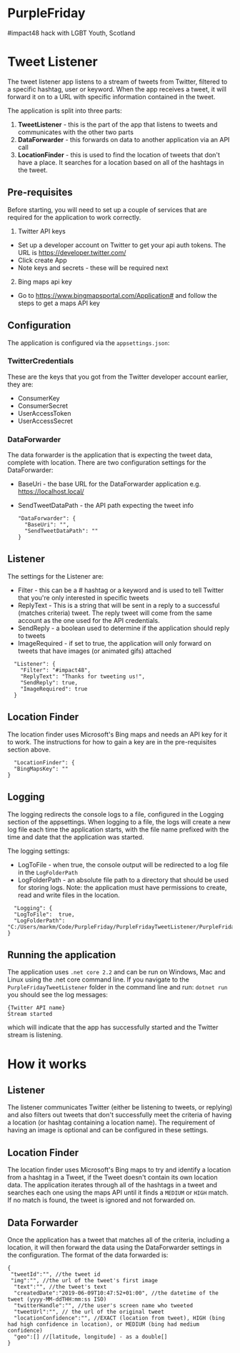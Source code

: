 # PurpleFriday
#impact48 hack with LGBT Youth, Scotland


# Tweet Listener

The tweet listener app listens to a stream of tweets from Twitter, filtered to a specific hashtag, user or keyword. When the app receives a tweet, it will forward it on to a URL with specific information contained in the tweet. 

The application is split into three parts:
1. **TweetListener** - this is the part of the app that listens to tweets and communicates with the other two parts
2. **DataForwarder** - this forwards on data to another application via an API call
3. **LocationFinder** - this is used to find the location of tweets that don't have a place. It searches for a location based on all of the hashtags in the tweet. 

## Pre-requisites

Before starting, you will need to set up a couple of services that are required for the application to work correctly.
1. Twitter API keys
  * Set up a developer account on Twitter to get your api auth tokens. The URL is https://developer.twitter.com/
  * Click create App
  * Note keys and secrets - these will be required next
2. Bing maps api key
  * Go to https://www.bingmapsportal.com/Application# and follow the steps to get a maps API key

## Configuration
The application is configured via the `appsettings.json`:

### TwitterCredentials
These are the keys that you got from the Twitter developer account earlier, they are:
 * ConsumerKey
 * ConsumerSecret
 * UserAccessToken
 * UserAccessSecret

### DataForwarder
The data forwarder is the application that is expecting the tweet data, complete with location. There are two configuration settings for the DataForwarder:
* BaseUri - the base URL for the DataForwarder application e.g. https://localhost.local/
* SendTweetDataPath - the API path expecting the tweet info

  ```
  "DataForwarder": {
    "BaseUri": "", 
    "SendTweetDataPath": ""
  }
  ```
 
## Listener
The settings for the Listener are:

 * Filter - this can be a # hashtag or a keyword and is used to tell Twitter that you're only interested in specific tweets
 * ReplyText - This is a string that will be sent in a reply to a successful (matches criteria) tweet. The reply tweet will come from the same account as the one used for the API credentials.
 * SendReply - a boolean used to determine if the application should reply to tweets
 * ImageRequired - if set to true, the application will only forward on tweets that have images (or animated gifs) attached

```
  "Listener": {
    "Filter": "#impact48",
    "ReplyText": "Thanks for tweeting us!",
    "SendReply": true,
    "ImageRequired": true
  }
  ```
  
  ## Location Finder
  The location finder uses Microsoft's Bing maps and needs an API key for it to work. The instructions for how to gain a key are in the pre-requisites section above. 
  
  ```
    "LocationFinder": {
    "BingMapsKey": ""
  }
  ```
  
  ## Logging
  The logging redirects the console logs to a file, configured in the Logging section of the appsettings. When logging to a file, the logs will create a new log file each time the application starts, with the file name prefixed with the time and date that the application was started. 
  
  The logging settings:
  * LogToFile - when true, the console output will be redirected to a log file in the `LogFolderPath`
  * LogFolderPath - an absolute file path to a directory that should be used for storing logs. Note: the application must have permissions to create, read and write files in the location.
  
  ```
    "Logging": {
    "LogToFile":  true,
    "LogFolderPath": "C:/Users/markm/Code/PurpleFriday/PurpleFridayTweetListener/PurpleFridayTweetListener/Logs/"
  }
  ```
  
  ## Running the application
  The application uses `.net core 2.2` and can be run on Windows, Mac and Linux using the .net core command line. If you navigate to the `PurpleFridayTweetListener` folder in the command line and run:
  `dotnet run`
  you should see the log messages:
  
  ```
  {Twitter API name}
  Stream started
  ```
which will indicate that the app has successfully started and the Twitter stream is listening.



# How it works

## Listener 
The listener communicates Twitter (either be listening to tweets, or replying) and also filters out tweets that don't successfully meet the criteria of having a location (or hashtag containing a location name). The requirement of having an image is optional and can be configured in these settings. 

  ## Location Finder
  The location finder uses Microsoft's Bing maps to try and identify a location from a hashtag in a Tweet, if the Tweet doesn't contain its own location data. The application iterates through all of the hashtags in a tweet and searches each one using the maps API until it finds a `MEDIUM` or `HIGH` match. If no match is found, the tweet is ignored and not forwarded on. 
  
  ## Data Forwarder
  Once the application has a tweet that matches all of the criteria, including a location, it will then forward the data using the DataForwarder settings in the configuration. 
  The format of the data forwarded is: 
  
  ```
  {
   "tweetId":"", //the tweet id 
   "img":"", //the url of the tweet's first image
    "text":"", //the tweet's text
    "createdDate":"2019-06-09T10:47:52+01:00", //the datetime of the tweet (yyyy-MM-ddTHH:mm:ss ISO)            
    "twitterHandle":"", //the user's screen name who tweeted
    "tweetUrl":"", // the url of the original tweet
    "locationConfidence":"", //EXACT (location from tweet), HIGH (bing had high confidence in location), or MEDIUM (bing had medium confidence)
    "geo":[] //[latitude, longitude] - as a double[]
  }
  ```
